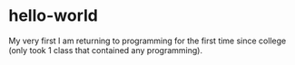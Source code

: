 # hello-world
My very first
I am returning to programming for the first time since college (only took 1 class that contained any programming).  
